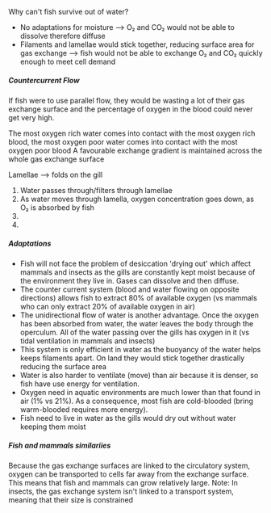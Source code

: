 Why can't fish survive out of water?
- No adaptations for moisture ⟶ O₂ and CO₂ would not be able to dissolve therefore diffuse
- Filaments and lamellae would stick together, reducing surface area for gas exchange ⟶ fish would not be able to exchange O₂ and CO₂  quickly enough to meet cell demand
##### Countercurrent Flow
If fish were to use parallel flow, they would be wasting a lot of their gas exchange surface and the percentage of oxygen in the blood could never get very high. 

The most oxygen rich water comes into contact with the most oxygen rich blood, the most oxygen poor water comes into contact with the most oxygen poor blood
A favourable exchange gradient is maintained across the whole gas exchange surface

Lamellae ⟶ folds on the gill
1. Water passes through/filters through lamellae
2. As water moves through lamella, oxygen concentration goes down, as O₂ is absorbed by fish
3. 
4. 

##### Adaptations
- Fish will not face the problem of desiccation 'drying out' which affect mammals and insects as the gills are constantly kept moist because of the environment they live in. Gases can dissolve and then diffuse. 
- The counter current system (blood and water flowing on opposite directions) allows fish to extract 80% of available oxygen (vs mammals who can only extract 20% of available oxygen in air)
- The unidirectional flow of water is another advantage. Once the oxygen has been absorbed from water, the water leaves the body through the operculum. All of the water passing over the gills has oxygen in it (vs tidal ventilation in mammals and insects)
- This system is only efficient in water as the buoyancy of the water helps keeps filaments apart. On land they would stick together drastically reducing the surface area 
- Water is also harder to ventilate (move) than air because it is denser, so fish have use energy for ventilation. 
- Oxygen need in aquatic environments are much lower than that found in air (1% vs 21%). As a consequence, most fish are cold-blooded (bring warm-blooded requires more energy).
- Fish need to live in water as the gills would dry out without water keeping them moist
##### Fish and mammals similariies
Because the gas exchange surfaces are linked to the circulatory system, oxygen can be transported to cells far away from the exchange surface. This means that fish and mammals can grow relatively large. 
Note: In insects, the gas exchange system isn't linked to a transport system, meaning that their size is constrained

